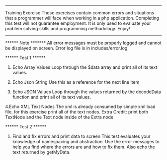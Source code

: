 ********************************
Training Exercise
These exercises contain common errors and situations that a programmer will face when working in a 
php application. Completing this test will not guarantee employment. It is only used to evaluate
your problem solving skills and programming methodology. Enjoy!
********************************

****** Note *******
All error messages must be properly logged and cannot be displayed on screen.
Error log file is in includes/error.log 

****** Test 1 ******
1. Echo Array Values
Loop through the $data array and print all of its text values.

2. Echo Json String
Use this as a reference for the next line item

3. Echo JSON Values
Loop through the values returned by the decodeData function and print all of its text values.

4.Echo XML Text Nodes
The xml is already consumed by simple xml load file, for this exercise print all of the text nodes.
Extra Credit: print both TextNode and the Text node inside of the Extra node

****** Test 2 ******
1. Find and fix errors and print data to screen
This test evaluates your knowledge of namespacing and abstraction. Use the error messages to help you
find where the errors are and how to fix them. Also echo the text returned by getMyData.
